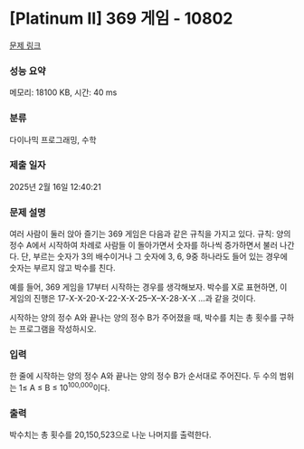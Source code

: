 # [Platinum II] 369 게임 - 10802 

[문제 링크](https://www.acmicpc.net/problem/10802) 

### 성능 요약

메모리: 18100 KB, 시간: 40 ms

### 분류

다이나믹 프로그래밍, 수학

### 제출 일자

2025년 2월 16일 12:40:21

### 문제 설명

<p>여러 사람이 둘러 앉아 즐기는 369 게임은 다음과 같은 규칙을 가지고 있다. 규칙: 양의 정수 A에서 시작하여 차례로 사람들 이 돌아가면서 숫자를 하나씩 증가하면서 불러 나간다. 단, 부르는 숫자가 3의 배수이거나 그 숫자에 3, 6, 9중 하나라도 들어 있는 경우에 숫자는 부르지 않고 박수를 친다. </p>

<p>예를 들어, 369 게임을 17부터 시작하는 경우를 생각해보자. 박수를 X로 표현하면, 이 게임의 진행은 17-X-X-20-X-22-X-X-25–X–X-28-X-X …과 같을 것이다. </p>

<p>시작하는 양의 정수 A와 끝나는 양의 정수 B가 주어졌을 때, 박수를 치는 총 횟수를 구하는 프로그램을 작성하시오.</p>

### 입력 

 <p>한 줄에 시작하는 양의 정수 A와 끝나는 양의 정수 B가 순서대로 주어진다. 두 수의 범위는 1≤ A ≤ B ≤ 10<sup>100,000</sup>이다.</p>

### 출력 

 <p>박수치는 총 횟수를 20,150,523으로 나눈 나머지를 출력한다. </p>

